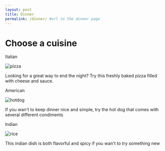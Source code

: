 ```yaml
---
layout: post
title: Dinner
permalink: /dinner/ #url to the dinner page
---
```


<h1> Choose a cuisine </h1>
<p> Italian <p>
<img alt="pizza" src="/rheaStudent/images/pizza.jpg">
<p> Looking for a great way to end the night? Try this freshly baked pizza filled with 
cheese and sauce. <p>
<p> American <p>
<img alt="hotdog" src="/rheaStudent/images/hotdog.jpg">
<p> If you wan't to keep dinner nice and simple, try the hot dog that comes with several
different condiments <p>
<p> Indian <p>
<img alt="rice" src="/rheaStudent/images/rice.jpg">
<p> This indian dish is both flavorful and spicy if you wan't to try something new <p>